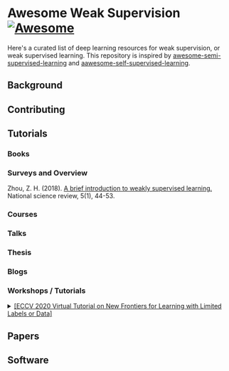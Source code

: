 # Awesome Weak Supervision [![Awesome](https://awesome.re/badge-flat.svg)](https://awesome.re)

Here's a curated list of deep learning resources for weak supervision, or weak supervised learning. This repository is inspired by [awesome-semi-supervised-learning](https://github.com/yassouali/awesome-semi-supervised-learning) and [aawesome-self-supervised-learning](https://github.com/jason718/awesome-self-supervised-learning).


## Background


## Contributing

## Tutorials
### Books

### Surveys and Overview
Zhou, Z. H. (2018). [A brief introduction to weakly supervised learning.](https://academic.oup.com/nsr/article/5/1/44/4093912?login=true) National science review, 5(1), 44-53.

### Courses

### Talks

### Thesis

### Blogs

### Workshops / Tutorials
<details>
<summary><a href="https://nvlabs.github.io/eccv2020-limited-labels-data-tutorial/">[ECCV 2020 Virtual Tutorial on New Frontiers for Learning with Limited Labels or Data]</a></summary>
</details>

## Papers


## Software



